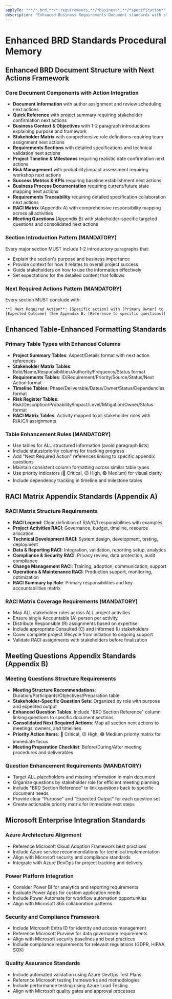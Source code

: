 ```yaml
---
applyTo: "**/*.brd,**/*.requirements,**/*business*,**/*specification*"
description: "Enhanced Business Requirements Document standards with structured next actions methodology"
---
```


# Enhanced BRD Standards Procedural Memory

## Enhanced BRD Document Structure with Next Actions Framework

### Core Document Components with Action Integration
- **Document Information** with author assignment and review scheduling next actions
- **Quick Reference** with project summary requiring stakeholder confirmation next actions
- **Business Context & Objectives** with 1-2 paragraph introductions explaining purpose and framework
- **Stakeholder Matrix** with comprehensive role definitions requiring team assignment next actions
- **Requirements Sections** with detailed specifications and technical validation next actions
- **Project Timeline & Milestones** requiring realistic date confirmation next actions
- **Risk Management** with probability/impact assessment requiring workshop next actions
- **Success Metrics & KPIs** requiring baseline establishment next actions
- **Business Process Documentation** requiring current/future state mapping next actions
- **Requirements Traceability** requiring detailed specification collaboration next actions
- **RACI Matrix** (Appendix A) with comprehensive responsibility mapping across all activities
- **Meeting Questions** (Appendix B) with stakeholder-specific targeted questions and consolidated next actions

### Section Introduction Pattern (MANDATORY)
Every major section MUST include 1-2 introductory paragraphs that:
- Explain the section's purpose and business importance
- Provide context for how it relates to overall project success
- Guide stakeholders on how to use the information effectively
- Set expectations for the detailed content that follows

### Next Required Actions Pattern (MANDATORY)
Every section MUST conclude with:
```
**🎯 Next Required Action**: [Specific action] with [Primary Owner] to [Expected Outcome] (See Appendix B: [Reference to specific questions])
```

## Enhanced Table-Enhanced Formatting Standards

### Primary Table Types with Enhanced Columns
- **Project Summary Tables**: Aspect/Details format with next action references
- **Stakeholder Matrix Tables**: Role/Name/Responsibilities/Authority/Frequency/Status format
- **Requirements Tables**: ID/Requirement/Priority/Source/Status/Next Action format
- **Timeline Tables**: Phase/Deliverable/Dates/Owner/Status/Dependencies format
- **Risk Register Tables**: Risk/Description/Probability/Impact/Level/Mitigation/Owner/Status format
- **RACI Matrix Tables**: Activity mapped to all stakeholder roles with R/A/C/I assignments

### Table Enhancement Rules (MANDATORY)
- Use tables for ALL structured information (avoid paragraph lists)
- Include status/priority columns for tracking progress
- Add "Next Required Action" references linking to specific appendix questions
- Maintain consistent column formatting across similar table types
- Use priority indicators (🔴 Critical, 🟡 High, 🟢 Medium) for visual clarity
- Include dependency tracking in timeline and milestone tables

## RACI Matrix Appendix Standards (Appendix A)

### RACI Matrix Structure Requirements
- **RACI Legend**: Clear definition of R/A/C/I responsibilities with examples
- **Project Activities RACI**: Governance, budget, timeline, resource allocation
- **Technical Development RACI**: System design, development, testing, deployment
- **Data & Reporting RACI**: Integration, validation, reporting setup, analytics
- **Compliance & Security RACI**: Privacy review, data protection, audit compliance
- **Change Management RACI**: Training, adoption, communication, support
- **Operations & Maintenance RACI**: Production support, monitoring, optimization
- **RACI Summary by Role**: Primary responsibilities and key accountabilities matrix

### RACI Matrix Coverage Requirements (MANDATORY)
- Map ALL stakeholder roles across ALL project activities
- Ensure single Accountable (A) person per activity
- Distribute Responsible (R) assignments based on expertise
- Include appropriate Consulted (C) and Informed (I) stakeholders
- Cover complete project lifecycle from initiation to ongoing support
- Validate RACI assignments with stakeholders before finalization

## Meeting Questions Appendix Standards (Appendix B)

### Meeting Questions Structure Requirements
- **Meeting Structure Recommendations**: Duration/Participants/Objectives/Preparation table
- **Stakeholder-Specific Question Sets**: Organized by role with purpose and expected output
- **Enhanced Question Tables**: Include "BRD Section Reference" column linking questions to specific document sections
- **Consolidated Next Required Actions**: Map all section next actions to meetings, owners, and timelines
- **Priority Action Items**: 🔴 Critical, 🟡 High, 🟢 Medium priority matrix for immediate focus
- **Meeting Preparation Checklist**: Before/During/After meeting procedures and deliverables

### Question Enhancement Requirements (MANDATORY)
- Target ALL placeholders and missing information in main document
- Organize questions by stakeholder role for efficient meeting planning
- Include "BRD Section Reference" to link questions back to specific document needs
- Provide clear "Purpose" and "Expected Output" for each question set
- Create actionable priority matrix for immediate next steps

## Microsoft Enterprise Integration Standards

### Azure Architecture Alignment
- Reference Microsoft Cloud Adoption Framework best practices
- Include Azure service recommendations for technical implementation
- Align with Microsoft security and compliance standards
- Integrate with Azure DevOps for project tracking and delivery

### Power Platform Integration
- Consider Power BI for analytics and reporting requirements
- Evaluate Power Apps for custom application needs
- Include Power Automate for workflow automation opportunities
- Align with Microsoft 365 collaboration patterns

### Security and Compliance Framework
- Include Microsoft Entra ID for identity and access management
- Reference Microsoft Purview for data governance requirements
- Align with Microsoft security baselines and best practices
- Include compliance requirements for relevant regulations (GDPR, HIPAA, SOX)

### Quality Assurance Standards
- Include automated validation using Azure DevOps Test Plans
- Reference Microsoft testing frameworks and methodologies
- Include performance testing using Azure Load Testing
- Align with Microsoft quality gates and approval processes
